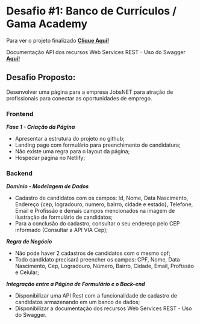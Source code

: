 # Desafio #1: Banco de Currículos / Gama Academy

Para ver o projeto finalizado [**Clique Aqui!**](https://cadastro-jobsnet.herokuapp.com)

Documentação API dos recursos Web Services REST - Uso do Swagger [**Aqui!**](https://cadastro-jobsnet.herokuapp.com/docs)

## Desafio Proposto:
Desenvolver uma página para a empresa JobsNET para atração de profissionais para conectar as oportunidades de emprego.

### Frontend

***Fase 1 - Criação da Página***

- Apresentar a estrutura do projeto no github;
- Landing page com formulário para preenchimento de candidatura;
- Não existe uma regra para o layout da página;
- Hospedar página no Netlify;

### Backend

***Domínio - Modelagem de Dados***

- Cadastro de candidatos com os campos: Id, Nome, Data Nascimento, Endereço {cep, logradouro, numero, bairro, cidade e estado}, Telefone, Email e Profissão e demais campos mencionados na imagem de ilustração de formulário de candidatos;
- Para a conclusão do cadastro, consultar o seu endereço pelo CEP informado (Consultar a API VIA Cep);

***Regra de Negócio***

- Não pode haver 2 cadastros de candidatos com o mesmo cpf;
- Todo candidato precisará preencher os campos: CPF, Nome, Data Nascimento, Cep, Logradouro, Número, Bairro, Cidade, Email, Profissão e Celular;

***Integração entre a Página de Formulário e o Back-end***

- Disponibilizar uma API Rest com a funcionalidade de cadastro de candidatos armazenando em um banco de dados;
- Disponibilizar a documentação dos recursos Web Services REST - Uso do Swagger.
